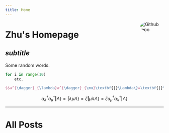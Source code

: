 ```yaml
---
title: Home
---
```


[<img src="https://avatars.githubusercontent.com/u/123799445?v=4" style="max-width:15%;min-width:40px;float:right;border-radius:80%;" alt="Github repo" />](https://github.com/qz292)

# Zhu's Homepage

## _subtitle_

Some random words.


```python
for i in range(10)
	etc.
```

```latex
$$a^{\dagger}_{\lambda}a^{\dagger}_{\mu}\textbf{|}\Lambda\}=\textbf{|}\lambda\mu\Lambda\}=\zeta\textbf{|}\mu\lambda\Lambda\}=\zeta a^{\dagger}_{\mu}a^{\dagger}_{\lambda}\textbf{|}\Lambda\}$$
```

$$a^{\dagger}_{\lambda}a^{\dagger}_{\mu}\textbf{|}\Lambda\}=\textbf{|}\lambda\mu\Lambda\}=\zeta\textbf{|}\mu\lambda\Lambda\}=\zeta a^{\dagger}_{\mu}a^{\dagger}_{\lambda}\textbf{|}\Lambda\}$$

---

# All Posts

